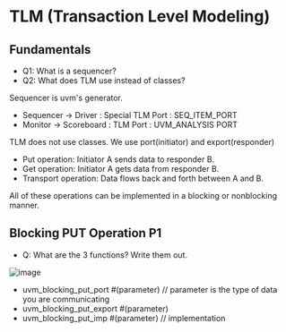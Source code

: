 # TLM (Transaction Level Modeling)

## Fundamentals
- Q1: What is a sequencer?
- Q2: What does TLM use instead of classes?
  
Sequencer is uvm's generator.

- Sequencer -> Driver : Special TLM Port : SEQ_ITEM_PORT
- Monitor -> Scoreboard : TLM Port : UVM_ANALYSIS PORT

TLM does not use classes. We use port(initiator) and export(responder)

- Put operation: Initiator A sends data to responder B.
- Get operation: Initiator A gets data from responder B.
- Transport operation: Data flows back and forth between A and B.

All of these operations can be implemented in a blocking or nonblocking manner.

## Blocking PUT Operation P1
- Q: What are the 3 functions? Write them out.
  
![image](https://github.com/coolnikitav/coding-lessons/assets/30304422/f3ba0f99-25c0-4da4-ae73-1039831d21ab)

- uvm_blocking_put_port #(parameter) // parameter is the type of data you are communicating
- uvm_blocking_put_export #(parameter)
- uvm_blocking_put_imp #(parameter)  // implementation
